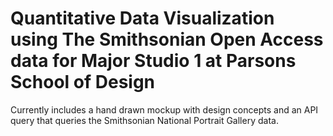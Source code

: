 # Quantitative Data Visualization using The Smithsonian Open Access data for Major Studio 1 at Parsons School of Design

Currently includes a hand drawn mockup with design concepts and an API query that queries the Smithsonian National Portrait Gallery data. 
